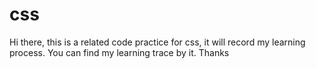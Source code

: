 # css
Hi there, this is a related code practice for css, it will record my learning process. You can find my learning trace by it.
Thanks
